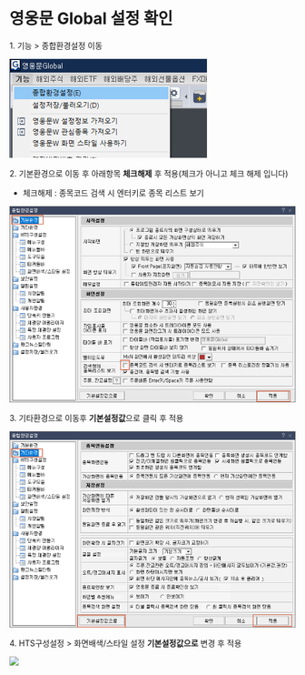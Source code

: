 # 영웅문 Global 설정 확인

1\. 기능 > 종합환경설정 이동

![](<../../.gitbook/assets/image (2).png>)

2\. 기본환경으로 이동 후 아래항목 **체크해제** 후 적용(체크가 아니고 체크 해제 입니다)

* 체크해제 : 종목코드 검색 시 엔터키로 종목 리스트 보기

![](<../../.gitbook/assets/image (42).png>)

3\. 기타환경으로 이동후 **기본설정값**으로 클릭 후 적용

![](<../../.gitbook/assets/image (18).png>)

4\. HTS구성설정 > 화면배색/스타일 설정 **기본설정값으로** 변경 후 적용

![](broken-reference)
